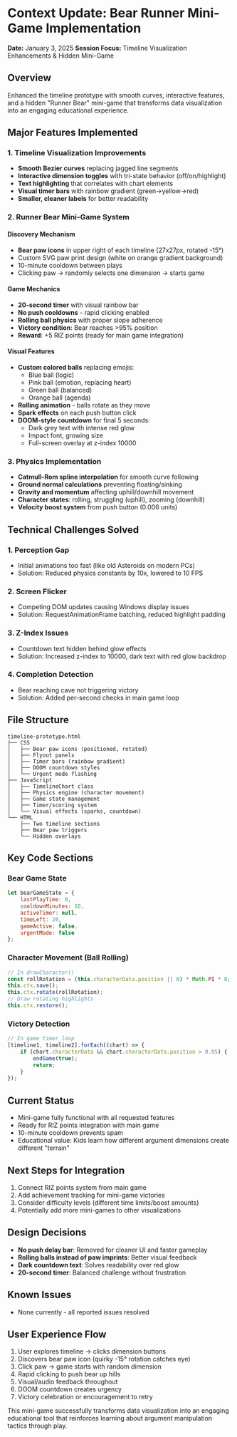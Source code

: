# Context Update: Bear Runner Mini-Game Implementation
**Date:** January 3, 2025
**Session Focus:** Timeline Visualization Enhancements & Hidden Mini-Game

## Overview
Enhanced the timeline prototype with smooth curves, interactive features, and a hidden "Runner Bear" mini-game that transforms data visualization into an engaging educational experience.

## Major Features Implemented

### 1. Timeline Visualization Improvements
- **Smooth Bezier curves** replacing jagged line segments
- **Interactive dimension toggles** with tri-state behavior (off/on/highlight)
- **Text highlighting** that correlates with chart elements
- **Visual timer bars** with rainbow gradient (green→yellow→red)
- **Smaller, cleaner labels** for better readability

### 2. Runner Bear Mini-Game System

#### Discovery Mechanism
- **Bear paw icons** in upper right of each timeline (27x27px, rotated -15°)
- Custom SVG paw print design (white on orange gradient background)
- 10-minute cooldown between plays
- Clicking paw → randomly selects one dimension → starts game

#### Game Mechanics
- **20-second timer** with visual rainbow bar
- **No push cooldowns** - rapid clicking enabled
- **Rolling ball physics** with proper slope adherence
- **Victory condition**: Bear reaches >95% position
- **Reward**: +5 RIZ points (ready for main game integration)

#### Visual Features
- **Custom colored balls** replacing emojis:
  - Blue ball (logic)
  - Pink ball (emotion, replacing heart)
  - Green ball (balanced)
  - Orange ball (agenda)
- **Rolling animation** - balls rotate as they move
- **Spark effects** on each push button click
- **DOOM-style countdown** for final 5 seconds:
  - Dark grey text with intense red glow
  - Impact font, growing size
  - Full-screen overlay at z-index 10000

### 3. Physics Implementation
- **Catmull-Rom spline interpolation** for smooth curve following
- **Ground normal calculations** preventing floating/sinking
- **Gravity and momentum** affecting uphill/downhill movement
- **Character states**: rolling, struggling (uphill), zooming (downhill)
- **Velocity boost system** from push button (0.006 units)

## Technical Challenges Solved

### 1. Perception Gap
- Initial animations too fast (like old Asteroids on modern PCs)
- Solution: Reduced physics constants by 10x, lowered to 10 FPS

### 2. Screen Flicker
- Competing DOM updates causing Windows display issues
- Solution: RequestAnimationFrame batching, reduced highlight padding

### 3. Z-Index Issues
- Countdown text hidden behind glow effects
- Solution: Increased z-index to 10000, dark text with red glow backdrop

### 4. Completion Detection
- Bear reaching cave not triggering victory
- Solution: Added per-second checks in main game loop

## File Structure
```
timeline-prototype.html
├── CSS
│   ├── Bear paw icons (positioned, rotated)
│   ├── Flyout panels
│   ├── Timer bars (rainbow gradient)
│   ├── DOOM countdown styles
│   └── Urgent mode flashing
├── JavaScript
│   ├── TimelineChart class
│   ├── Physics engine (character movement)
│   ├── Game state management
│   ├── Timer/scoring system
│   └── Visual effects (sparks, countdown)
└── HTML
    ├── Two timeline sections
    ├── Bear paw triggers
    └── Hidden overlays
```

## Key Code Sections

### Bear Game State
```javascript
let bearGameState = {
    lastPlayTime: 0,
    cooldownMinutes: 10,
    activeTimer: null,
    timeLeft: 20,
    gameActive: false,
    urgentMode: false
};
```

### Character Movement (Ball Rolling)
```javascript
// In drawCharacter()
const rollRotation = (this.characterData.position || 0) * Math.PI * 8;
this.ctx.save();
this.ctx.rotate(rollRotation);
// Draw rotating highlights
this.ctx.restore();
```

### Victory Detection
```javascript
// In game timer loop
[timeline1, timeline2].forEach((chart) => {
    if (chart.characterData && chart.characterData.position > 0.95) {
        endGame(true);
        return;
    }
});
```

## Current Status
- Mini-game fully functional with all requested features
- Ready for RIZ points integration with main game
- 10-minute cooldown prevents spam
- Educational value: Kids learn how different argument dimensions create different "terrain"

## Next Steps for Integration
1. Connect RIZ points system from main game
2. Add achievement tracking for mini-game victories
3. Consider difficulty levels (different time limits/boost amounts)
4. Potentially add more mini-games to other visualizations

## Design Decisions
- **No push delay bar**: Removed for cleaner UI and faster gameplay
- **Rolling balls instead of paw imprints**: Better visual feedback
- **Dark countdown text**: Solves readability over red glow
- **20-second timer**: Balanced challenge without frustration

## Known Issues
- None currently - all reported issues resolved

## User Experience Flow
1. User explores timeline → clicks dimension buttons
2. Discovers bear paw icon (quirky -15° rotation catches eye)
3. Click paw → game starts with random dimension
4. Rapid clicking to push bear up hills
5. Visual/audio feedback throughout
6. DOOM countdown creates urgency
7. Victory celebration or encouragement to retry

This mini-game successfully transforms data visualization into an engaging educational tool that reinforces learning about argument manipulation tactics through play.